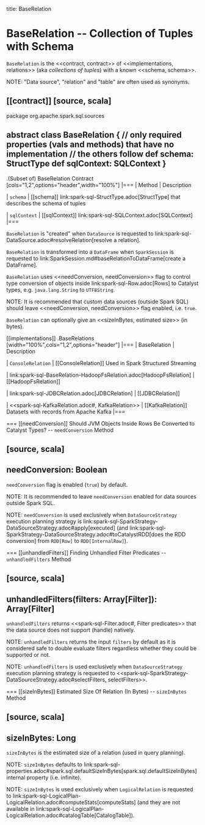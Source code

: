 title: BaseRelation

# BaseRelation -- Collection of Tuples with Schema

`BaseRelation` is the <<contract, contract>> of <<implementations, relations>> (aka _collections of tuples_) with a known <<schema, schema>>.

NOTE: "Data source", "relation" and "table" are often used as synonyms.

[[contract]]
[source, scala]
----
package org.apache.spark.sql.sources

abstract class BaseRelation {
  // only required properties (vals and methods) that have no implementation
  // the others follow
  def schema: StructType
  def sqlContext: SQLContext
}
----

.(Subset of) BaseRelation Contract
[cols="1,2",options="header",width="100%"]
|===
| Method
| Description

| `schema`
| [[schema]] link:spark-sql-StructType.adoc[StructType] that describes the schema of tuples

| `sqlContext`
| [[sqlContext]] link:spark-sql-SQLContext.adoc[SQLContext]
|===

`BaseRelation` is "created" when `DataSource` is requested to link:spark-sql-DataSource.adoc#resolveRelation[resolve a relation].

`BaseRelation` is transformed into a `DataFrame` when `SparkSession` is requested to link:SparkSession.md#baseRelationToDataFrame[create a DataFrame].

`BaseRelation` uses <<needConversion, needConversion>> flag to control type conversion of objects inside link:spark-sql-Row.adoc[Rows] to Catalyst types, e.g. `java.lang.String` to `UTF8String`.

NOTE: It is recommended that custom data sources (outside Spark SQL) should leave <<needConversion, needConversion>> flag enabled, i.e. `true`.

`BaseRelation` can optionally give an <<sizeInBytes, estimated size>> (in bytes).

[[implementations]]
.BaseRelations
[width="100%",cols="1,2",options="header"]
|===
| BaseRelation
| Description

| `ConsoleRelation`
| [[ConsoleRelation]] Used in Spark Structured Streaming

| link:spark-sql-BaseRelation-HadoopFsRelation.adoc[HadoopFsRelation]
| [[HadoopFsRelation]]

| link:spark-sql-JDBCRelation.adoc[JDBCRelation]
| [[JDBCRelation]]

| <<spark-sql-KafkaRelation.adoc#, KafkaRelation>>
| [[KafkaRelation]] Datasets with records from Apache Kafka
|===

=== [[needConversion]] Should JVM Objects Inside Rows Be Converted to Catalyst Types? -- `needConversion` Method

[source, scala]
----
needConversion: Boolean
----

`needConversion` flag is enabled (`true`) by default.

NOTE: It is recommended to leave `needConversion` enabled for data sources outside Spark SQL.

NOTE: `needConversion` is used exclusively when `DataSourceStrategy` execution planning strategy is link:spark-sql-SparkStrategy-DataSourceStrategy.adoc#apply[executed] (and link:spark-sql-SparkStrategy-DataSourceStrategy.adoc#toCatalystRDD[does the RDD conversion] from `RDD[Row]` to `RDD[InternalRow]`).

=== [[unhandledFilters]] Finding Unhandled Filter Predicates -- `unhandledFilters` Method

[source, scala]
----
unhandledFilters(filters: Array[Filter]): Array[Filter]
----

`unhandledFilters` returns <<spark-sql-Filter.adoc#, Filter predicates>> that the data source does not support (handle) natively.

NOTE: `unhandledFilters` returns the input `filters` by default as it is considered safe to double evaluate filters regardless whether they could be supported or not.

NOTE: `unhandledFilters` is used exclusively when `DataSourceStrategy` execution planning strategy is requested to <<spark-sql-SparkStrategy-DataSourceStrategy.adoc#selectFilters, selectFilters>>.

=== [[sizeInBytes]] Estimated Size Of Relation (In Bytes) -- `sizeInBytes` Method

[source, scala]
----
sizeInBytes: Long
----

`sizeInBytes` is the estimated size of a relation (used in query planning).

NOTE: `sizeInBytes` defaults to link:spark-sql-properties.adoc#spark.sql.defaultSizeInBytes[spark.sql.defaultSizeInBytes] internal property (i.e. infinite).

NOTE: `sizeInBytes` is used exclusively when `LogicalRelation` is requested to link:spark-sql-LogicalPlan-LogicalRelation.adoc#computeStats[computeStats] (and they are not available in link:spark-sql-LogicalPlan-LogicalRelation.adoc#catalogTable[CatalogTable]).
